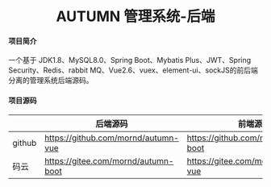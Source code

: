 <h1 style="text-align: center">AUTUMN 管理系统-后端</h1>

#### 项目简介
一个基于 JDK1.8、MySQL8.0、Spring Boot、Mybatis Plus、JWT、Spring Security、Redis、rabbit MQ、Vue2.6、vuex、element-ui、sockJS的前后端分离的管理系统后端源码。

#### 项目源码

|     | 后端源码                               |   前端源码  |
|---  |------------------------------------| --- |
|  github   | https://github.com/mornd/autumn-vue                                   |  https://github.com/mornd/autumn-boot   |
|  码云   | https://gitee.com/mornd/autumn-boot |  https://gitee.com/mornd/autumn-vue   |
